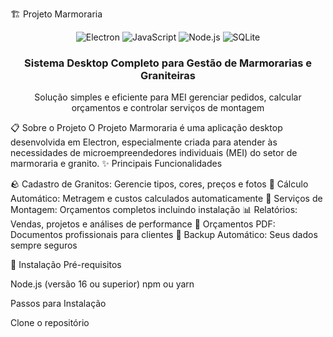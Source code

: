 🏗️ Projeto Marmoraria
<div align="center">
  <img src="https://img.shields.io/badge/Electron-191970?style=for-the-badge&logo=Electron&logoColor=white" alt="Electron">
  <img src="https://img.shields.io/badge/JavaScript-F7DF1E?style=for-the-badge&logo=javascript&logoColor=black" alt="JavaScript">
  <img src="https://img.shields.io/badge/Node.js-43853D?style=for-the-badge&logo=node.js&logoColor=white" alt="Node.js">
  <img src="https://img.shields.io/badge/SQLite-07405E?style=for-the-badge&logo=sqlite&logoColor=white" alt="SQLite">
</div>
<div align="center">
  <h3>Sistema Desktop Completo para Gestão de Marmorarias e Graniteiras</h3>
  <p>Solução simples e eficiente para MEI gerenciar pedidos, calcular orçamentos e controlar serviços de montagem</p>
</div>

📋 Sobre o Projeto
O Projeto Marmoraria é uma aplicação desktop desenvolvida em Electron, especialmente criada para atender às necessidades de microempreendedores individuais (MEI) do setor de marmoraria e granito.
✨ Principais Funcionalidades

🪨 Cadastro de Granitos: Gerencie tipos, cores, preços e fotos
📏 Cálculo Automático: Metragem e custos calculados automaticamente
🔧 Serviços de Montagem: Orçamentos completos incluindo instalação
📊 Relatórios: Vendas, projetos e análises de performance
📄 Orçamentos PDF: Documentos profissionais para clientes
💾 Backup Automático: Seus dados sempre seguros

🚀 Instalação
Pré-requisitos

Node.js (versão 16 ou superior)
npm ou yarn

Passos para Instalação

Clone o repositório
